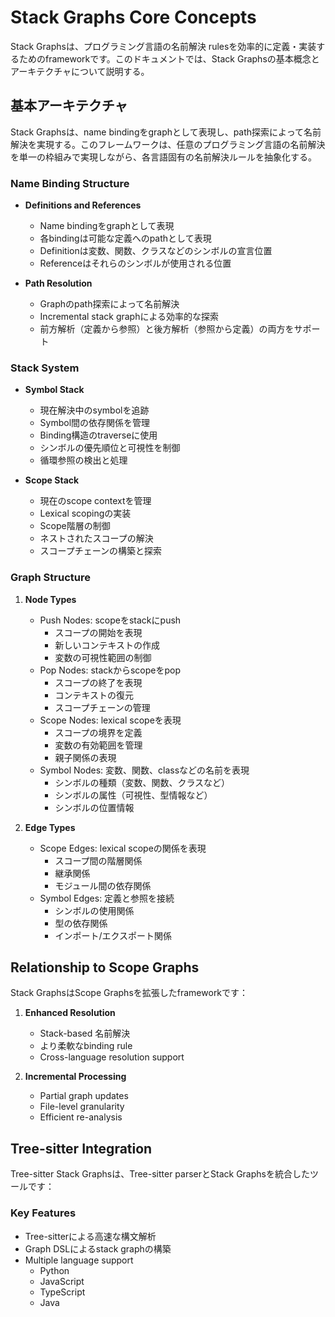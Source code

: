 # Stack Graphs Core Concepts

Stack Graphsは、プログラミング言語の名前解決 rulesを効率的に定義・実装するためのframeworkです。このドキュメントでは、Stack Graphsの基本概念とアーキテクチャについて説明する。

## 基本アーキテクチャ

Stack Graphsは、name bindingをgraphとして表現し、path探索によって名前解決を実現する。このフレームワークは、任意のプログラミング言語の名前解決を単一の枠組みで実現しながら、各言語固有の名前解決ルールを抽象化する。

### Name Binding Structure

- **Definitions and References**
  - Name bindingをgraphとして表現
  - 各bindingは可能な定義へのpathとして表現
  - Definitionは変数、関数、クラスなどのシンボルの宣言位置
  - Referenceはそれらのシンボルが使用される位置

- **Path Resolution**
  - Graphのpath探索によって名前解決
  - Incremental stack graphによる効率的な探索
  - 前方解析（定義から参照）と後方解析（参照から定義）の両方をサポート

### Stack System

- **Symbol Stack**
  - 現在解決中のsymbolを追跡
  - Symbol間の依存関係を管理
  - Binding構造のtraverseに使用
  - シンボルの優先順位と可視性を制御
  - 循環参照の検出と処理

- **Scope Stack**
  - 現在のscope contextを管理
  - Lexical scopingの実装
  - Scope階層の制御
  - ネストされたスコープの解決
  - スコープチェーンの構築と探索

### Graph Structure

1. **Node Types**
   - Push Nodes: scopeをstackにpush
     - スコープの開始を表現
     - 新しいコンテキストの作成
     - 変数の可視性範囲の制御
   - Pop Nodes: stackからscopeをpop
     - スコープの終了を表現
     - コンテキストの復元
     - スコープチェーンの管理
   - Scope Nodes: lexical scopeを表現
     - スコープの境界を定義
     - 変数の有効範囲を管理
     - 親子関係の表現
   - Symbol Nodes: 変数、関数、classなどの名前を表現
     - シンボルの種類（変数、関数、クラスなど）
     - シンボルの属性（可視性、型情報など）
     - シンボルの位置情報

2. **Edge Types**
   - Scope Edges: lexical scopeの関係を表現
     - スコープ間の階層関係
     - 継承関係
     - モジュール間の依存関係
   - Symbol Edges: 定義と参照を接続
     - シンボルの使用関係
     - 型の依存関係
     - インポート/エクスポート関係

## Relationship to Scope Graphs

Stack GraphsはScope Graphsを拡張したframeworkです：

1. **Enhanced Resolution**
   - Stack-based 名前解決
   - より柔軟なbinding rule
   - Cross-language resolution support

2. **Incremental Processing**
   - Partial graph updates
   - File-level granularity
   - Efficient re-analysis

## Tree-sitter Integration

Tree-sitter Stack Graphsは、Tree-sitter parserとStack Graphsを統合したツールです：

### Key Features

- Tree-sitterによる高速な構文解析
- Graph DSLによるstack graphの構築
- Multiple language support
  - Python
  - JavaScript
  - TypeScript
  - Java
